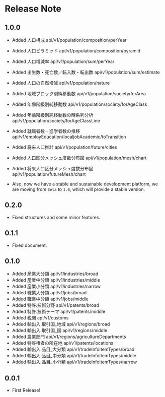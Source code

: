 # Release Note

## 1.0.0

- Added 人口構成 api/v1/population/composition/perYear
- Added 人口ピラミッド api/v1/population/composition/pyramid
- Added 人口増減率 api/v1/population/sum/perYear
- Added 出生数・死亡数／転入数・転出数 api/v1/population/sum/estimate
- Added 人口の自然増減 api/v1/population/nature
- Added 地域ブロック別純移動数 api/v1/population/society/forArea
- Added 年齢階級別純移動数 api/v1/population/society/forAgeClass
- Added 年齢階級別純移動数の時系列分析 api/v1/population/society/forAgeClassLine
- Added 就職者数・進学者数の推移 api/v1/employEducation/localjobAcademic/toTransition
- Added 将来人口推計 api/v1/population/future/cities
- Added 人口区分メッシュ度数分布図 api/v1/population/mesh/chart
- Added 将来人口区分メッシュ度数分布図 api/v1/population/futureMesh/chart

- Also, now we have a stable and sustainable development platform, we are moving from `Beta` to `1.0`, which will provide a stable version.

## 0.2.0

- Fixed structures and some minor features.

## 0.1.1

- Fixed document.

## 0.1.0

- Added 産業大分類 api/v1/industries/broad
- Added 産業中分類 api/v1/industries/middle
- Added 産業小分類 api/v1/industries/narrow
- Added 職業大分類 api/v1/jobs/broad
- Added 職業中分類 api/v1/jobs/middle
- Added 特許.技術分野 api/v1/patents/broad
- Added 特許.技術テーマ api/v1/patents/middle
- Added 税関 api/v1/customs
- Added 輸出入.取引国\_地域 api/v1/regions/broad
- Added 輸出入.取引国\_国 api/v1/regions/middle
- Added 農業部門 api/v1/regions/agricultureDepartments
- Added 特許権者の所在地 api/v1/patents/locations
- Added 輸出入.品目\_大分類 api/v1/tradeInfoItemTypes/broad
- Added 輸出入.品目\_中分類 api/v1/tradeInfoItemTypes/middle
- Added 輸出入.品目\_小分類 api/v1/tradeInfoItemTypes/narrow

## 0.0.1

- First Release!
